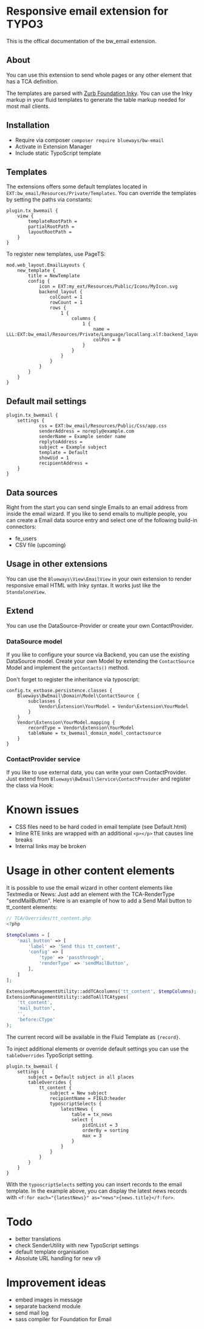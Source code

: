 # Responsive email extension for TYPO3

This is the offical documentation of the bw_email extension.

## About

You can use this extension to send whole pages or any other element that has a TCA definition.

The templates are parsed with [Zurb Foundation Inky](https://foundation.zurb.com/emails.html). You can use the Inky markup in your fluid templates to generate the table markup needed for most mail clients.

## Installation

* Require via composer ````composer require blueways/bw-email````
* Activate in Extension Manager
* Include static TypoScript template 

## Templates

The extensions offers some default templates located in ``ÈXT:bw_email/Resources/Private/Templates``. You can override the templates by setting the paths via constants:

```typo3_typoscript
plugin.tx_bwemail {
	view {
		templateRootPath =
		partialRootPath =
		layoutRootPath =
    }
}		
```

To register new templates, use PageTS:

```typo3_typoscript
mod.web_layout.EmailLayouts {
    new_template {
        title = NewTemplate
        config {
            icon = EXT:my_ext/Resources/Public/Icons/MyIcon.svg
            backend_layout {
                colCount = 1
                rowCount = 1
                rows {
                    1 {
                        columns {
                            1 {
                                name = LLL:EXT:bw_email/Resources/Private/Language/locallang.xlf:backend_layout.column.normal
                                colPos = 0
                            }
                        }
                    }
                }
            }
        }
    }
}
```

## Default mail settings

```typo3_typoscript
plugin.tx_bwemail {
    settings {
            css = EXT:bw_email/Resources/Public/Css/app.css
            senderAddress = noreply@example.com
            senderName = Example sender name
            replytoAddress =
            subject = Example subject
            template = Default
            showUid = 1
            recipientAddress =
    }
}
```

## Data sources

Right from the start you can send single Emails to an email address from inside the email wizard. If you like to send emails to multiple people, you can create a Email data source entry and select one of the following build-in connectors:

* fe_users
* CSV file (upcoming)

## Usage in other extensions

You can use the ``Blueways\View\EmailView`` in your own extension to render responsive email HTML with Inky syntax. It works just like the ```StandaloneView```.

## Extend

You can use the DataSource-Provider or create your own ContactProvider.

### DataSource model

If you like to configure your source via Backend, you can use the existing DataSource model. Create your own Model by extending the ```ContactSource``` Model and implement the ```getContacts()``` method.

Don't forget to register the inheritance via typoscript:

```typo3_typoscript
config.tx_extbase.persistence.classes {
    Blueways\BwEmail\Domain\Model\ContactSource {
        subclasses {
            Vendor\Extension\YourModel = Vendor\Extension\YourModel
        }
    }
    Vendor\Extension\YourModel.mapping {
        recordType = Vendor\Extension\YourModel
        tableName = tx_bwemail_domain_model_contactsource
    }
}
```

### ContactProvider service

If you like to use external data, you can write your own ContactProvider. Just extend from ```Blueways\BwEmail\Service\ContactProvider``` and register the class via Hook:

# Known issues

* CSS files need to be hard coded in email template (see Default.html)
* Inline RTE links are wrapped with an additional ````<p></p>```` that causes line breaks
* Internal links may be broken

# Usage in other content elements

It is possible to use the email wizard in other content elements like Textmedia or News: Just add an element with the TCA-RenderType "sendMailButton". Here is an example of how to add a Send Mail button to tt_content elements:

```php
// TCA/Overrides/tt_content.php
<?php

$tempColumns = [
    'mail_button' => [
        'label' => 'Send this tt_content',
        'config' => [
            'type' => 'passthrough',
            'renderType' => 'sendMailButton',
        ],
    ]
];

ExtensionManagementUtility::addTCAcolumns('tt_content', $tempColumns);
ExtensionManagementUtility::addToAllTCAtypes(
    'tt_content',
    'mail_button',
    '',
    'before:CType'
);
```

The current record will be available in the Fluid Template as ```{record}```.

To inject additional elements or override default settings you can use the ```tableOverrides``` TypoScript setting.

```typo3_typoscript
plugin.tx_bwemail {
    settings {
        subject = Default subject in all places
        tableOverrides {
            tt_content {
                subject = New subject
                recipientName = FIELD:header
                typoscriptSelects {
                    latestNews {
                        table = tx_news
                        select {
                            pidInList = 3
                            orderBy = sorting
                            max = 3
                        }
                    }
                }
            }
        }
    }
}
```

With the ```typoscriptSelects``` setting you can insert records to the email template. In the example above, you can display the latest news records with ```<f:for each="{latestNews}" as="news">{news.title}</f:for>```.

# Todo

* better translations
* check SenderUtility with new TypoScript settings
* default template organisation
* Absolute URL handling for new v9

# Improvement ideas

* embed images in message
* separate backend module
* send mail log
* sass compiler for Foundation for Email
